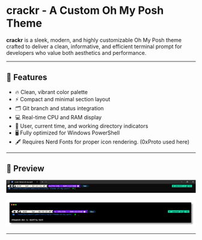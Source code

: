 # crackr - A Custom Oh My Posh Theme

**crackr** is a sleek, modern, and highly customizable Oh My Posh theme crafted to deliver a clean, informative, and efficient terminal prompt for developers who value both aesthetics and performance.

---

## 🎨 Features
- 🔥 Clean, vibrant color palette
- ⚡️ Compact and minimal section layout
- 🗂️ Git branch and status integration
- 💻 Real-time CPU and RAM display
- 👤 User, current time, and working directory indicators
- 🖥️ Fully optimized for Windows PowerShell
- 🖋️ Requires Nerd Fonts for proper icon rendering. (0xProto used here)

---

## 🚀 Preview
![Preview](./Screenshot.png)

![Preview](./crackr.png)

---



